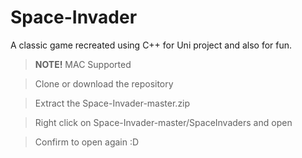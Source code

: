 # Space-Invader

A classic game recreated using C++ for Uni project and also for fun.   

> **NOTE!** 
> MAC Supported

> Clone or download the repository

> Extract the Space-Invader-master.zip

> Right click on Space-Invader-master/SpaceInvaders and open

> Confirm to open again :D
